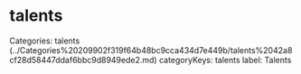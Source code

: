 # talents

Categories: talents (../Categories%20209902f319f64b48bc9cca434d7e449b/talents%2042a8cf28d58447ddaf6bbc9d8949ede2.md)
categoryKeys: talents
label: Talents

[](talents%20f28bb9684e6847b396b079167ef6dbbd/Untitled%203743d531425841a2901283e48520ff24.md)